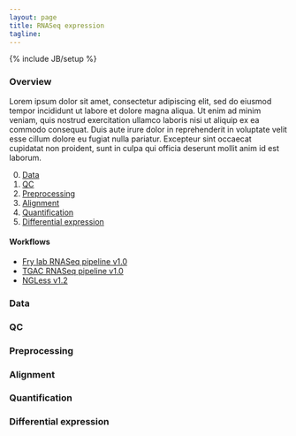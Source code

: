 ```yaml
---
layout: page
title: RNASeq expression
tagline:
---
```

{% include JB/setup %}

### Overview

Lorem ipsum dolor sit amet, consectetur adipiscing elit, sed do eiusmod tempor incididunt ut labore et dolore magna aliqua. Ut enim ad minim veniam, quis nostrud exercitation ullamco laboris nisi ut aliquip ex ea commodo consequat. Duis aute irure dolor in reprehenderit in voluptate velit esse cillum dolore eu fugiat nulla pariatur. Excepteur sint occaecat cupidatat non proident, sunt in culpa qui officia deserunt mollit anim id est laborum.

0. [Data](#data)
1. [QC](#qc)
2. [Preprocessing](#preprocessing)
3. [Alignment](#alignment)
4. [Quantification](#quantification)
5. [Differential expression](#differential-expression)

#### Workflows

- [Fry lab RNASeq pipeline v1.0](workflows/frylab_v1.0.html)
- [TGAC RNASeq pipeline v1.0]()
- [NGLess v1.2](workflows/rnaseq_expression/ngless_1.2.html)

### Data

### QC

### Preprocessing

### Alignment

### Quantification

### Differential expression
